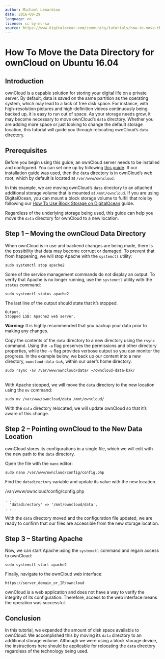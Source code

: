 ```yaml
---
author: Michael Lenardson
date: 2016-08-29
language: en
license: cc by-nc-sa
source: https://www.digitalocean.com/community/tutorials/how-to-move-the-data-directory-for-owncloud-on-ubuntu-16-04
---
```


# How To Move the Data Directory for ownCloud on Ubuntu 16.04

## Introduction

ownCloud is a capable solution for storing your digital life on a private server. By default, data is saved on the same partition as the operating system, which may lead to a lack of free disk space. For instance, with high-resolution pictures and high-definition videos continuously being backed up, it is easy to run out of space. As your storage needs grow, it may become necessary to move ownCloud’s `data` directory. Whether you are adding more space or just looking to change the default storage location, this tutorial will guide you through relocating ownCloud’s `data` directory.

## Prerequisites

Before you begin using this guide, an ownCloud server needs to be installed and configured. You can set one up by following [this guide](how-to-install-and-configure-owncloud-on-ubuntu-16-04). If our installation guide was used, then the `data` directory is in ownCloud’s web root, which by default is located at `/var/www/owncloud`.

In this example, we are moving ownCloud’s `data` directory to an attached additional storage volume that is mounted at `/mnt/owncloud`. If you are using DigitalOcean, you can mount a block storage volume to fulfill that role by following our [How To Use Block Storage on DigitalOcean](how-to-use-block-storage-on-digitalocean) guide.

Regardless of the underlying storage being used, this guide can help you move the `data` directory for ownCloud to a new location.

## Step 1 – Moving the ownCloud Data Directory

When ownCloud is in use and backend changes are being made, there is the possibility that data may become corrupt or damaged. To prevent that from happening, we will stop Apache with the `systemctl` utility:

    sudo systemctl stop apache2

Some of the service management commands do not display an output. To verify that Apache is no longer running, use the `systemctl` utility with the `status` command:

    sudo systemctl status apache2

The last line of the output should state that it’s stopped.

    Output. . .
    Stopped LSB: Apache2 web server.

**Warning:** It is highly recommended that you backup your data prior to making any changes.

Copy the contents of the `data` directory to a new directory using the `rsync` command. Using the `-a` flag preserves the permissions and other directory properties, while the `-v` flag provides verbose output so you can monitor the progress. In the example below, we back up our content into a new directory, `owncloud-data-bak`, within our user’s home directory.

    sudo rsync -av /var/www/owncloud/data/ ~/owncloud-data-bak/

&nbsp;  
With Apache stopped, we will move the `data` directory to the new location using the `mv` command:

    sudo mv /var/www/owncloud/data /mnt/owncloud/

With the `data` directory relocated, we will update ownCloud so that it’s aware of this change.

## Step 2 – Pointing ownCloud to the New Data Location

ownCloud stores its configurations in a single file, which we will edit with the new path to the `data` directory.

Open the file with the `nano` editor:

    sudo nano /var/www/owncloud/config/config.php

Find the `datadirectory` variable and update its value with the new location.

/var/www/owncloud/config/config.php

    . . .
      'datadirectory' => '/mnt/owncloud/data',
    . . .

With the `data` directory moved and the configuration file updated, we are ready to confirm that our files are accessible from the new storage location.

## Step 3 – Starting Apache

Now, we can start Apache using the `systemctl` command and regain access to ownCloud:

    sudo systemctl start apache2

Finally, navigate to the ownCloud web interface:

    https://server_domain_or_IP/owncloud

ownCloud is a web application and does not have a way to verify the integrity of its configuration. Therefore, access to the web interface means the operation was successful.

## Conclusion

In this tutorial, we expanded the amount of disk space available to ownCloud. We accomplished this by moving its `data` directory to an additional storage volume. Although we were using a block storage device, the instructions here should be applicable for relocating the `data` directory regardless of the technology being used.
